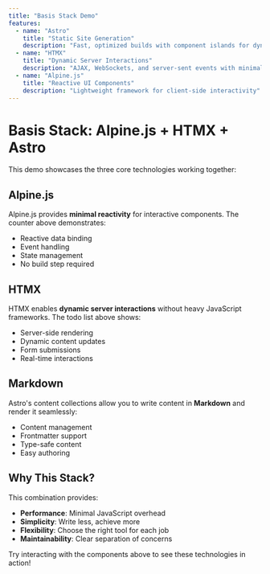 ```yaml
---
title: "Basis Stack Demo"
features:
  - name: "Astro"
    title: "Static Site Generation"
    description: "Fast, optimized builds with component islands for dynamic content"
  - name: "HTMX"
    title: "Dynamic Server Interactions"
    description: "AJAX, WebSockets, and server-sent events with minimal JavaScript"
  - name: "Alpine.js"
    title: "Reactive UI Components"
    description: "Lightweight framework for client-side interactivity"
---
```


# Basis Stack: Alpine.js + HTMX + Astro

This demo showcases the three core technologies working together:

## Alpine.js
Alpine.js provides **minimal reactivity** for interactive components. The counter above demonstrates:
- Reactive data binding
- Event handling
- State management
- No build step required

## HTMX
HTMX enables **dynamic server interactions** without heavy JavaScript frameworks. The todo list above shows:
- Server-side rendering
- Dynamic content updates
- Form submissions
- Real-time interactions

## Markdown
Astro's content collections allow you to write content in **Markdown** and render it seamlessly:
- Content management
- Frontmatter support
- Type-safe content
- Easy authoring

## Why This Stack?

This combination provides:
- **Performance**: Minimal JavaScript overhead
- **Simplicity**: Write less, achieve more
- **Flexibility**: Choose the right tool for each job
- **Maintainability**: Clear separation of concerns

Try interacting with the components above to see these technologies in action!